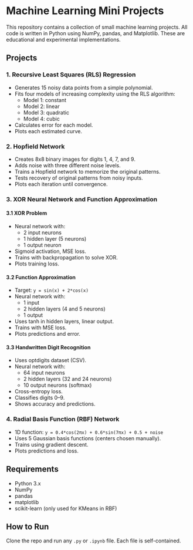 # Machine Learning Mini Projects

This repository contains a collection of small machine learning projects. All code is written in Python using NumPy, pandas, and Matplotlib. These are educational and experimental implementations.

## Projects

### 1. Recursive Least Squares (RLS) Regression

- Generates 15 noisy data points from a simple polynomial.
- Fits four models of increasing complexity using the RLS algorithm:
  - Model 1: constant  
  - Model 2: linear  
  - Model 3: quadratic  
  - Model 4: cubic
- Calculates error for each model.
- Plots each estimated curve.

### 2. Hopfield Network

- Creates 8x8 binary images for digits 1, 4, 7, and 9.
- Adds noise with three different noise levels.
- Trains a Hopfield network to memorize the original patterns.
- Tests recovery of original patterns from noisy inputs.
- Plots each iteration until convergence.

### 3. XOR Neural Network and Function Approximation

#### 3.1 XOR Problem

- Neural network with:
  - 2 input neurons  
  - 1 hidden layer (5 neurons)  
  - 1 output neuron
- Sigmoid activation, MSE loss.
- Trains with backpropagation to solve XOR.
- Plots training loss.

#### 3.2 Function Approximation

- Target: `y = sin(x) + 2*cos(x)`
- Neural network with:
  - 1 input  
  - 2 hidden layers (4 and 5 neurons)  
  - 1 output
- Uses tanh in hidden layers, linear output.
- Trains with MSE loss.
- Plots predictions and error.

#### 3.3 Handwritten Digit Recognition

- Uses optdigits dataset (CSV).
- Neural network with:
  - 64 input neurons  
  - 2 hidden layers (32 and 24 neurons)  
  - 10 output neurons (softmax)
- Cross-entropy loss.
- Classifies digits 0–9.
- Shows accuracy and predictions.

### 4. Radial Basis Function (RBF) Network

- 1D function: `y = 0.4*cos(2πx) + 0.6*sin(7πx) + 0.5 + noise`
- Uses 5 Gaussian basis functions (centers chosen manually).
- Trains using gradient descent.
- Plots predictions and loss.

## Requirements

- Python 3.x  
- NumPy  
- pandas  
- matplotlib  
- scikit-learn (only used for KMeans in RBF)

## How to Run

Clone the repo and run any `.py` or `.ipynb` file. Each file is self-contained.
